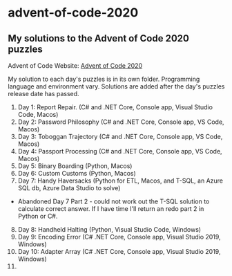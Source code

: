 # advent-of-code-2020

## My solutions to the Advent of Code 2020 puzzles

Advent of Code Website:  [Advent of Code 2020](https://adventofcode.com)

My solution to each day's puzzles is in its own folder.  Programming language and environment vary.  Solutions are added after the day's puzzles release date has passed.

1. Day 1:  Report Repair. (C# and .NET Core, Console app, Visual Studio Code, Macos)
2. Day 2:  Password Philosophy (C# and .NET Core, Console app, VS Code, Macos)
3. Day 3:  Toboggan Trajectory (C# and .NET Core, Console app, VS Code, Macos)
4. Day 4:  Passport Processing (C# and .NET Core, Console app, VS Code, Macos)
5. Day 5:  Binary Boarding (Python, Macos)
6. Day 6:  Custom Customs (Python, Macos)
7. Day 7:  Handy Haversacks (Python for ETL, Macos, and T-SQL, an Azure SQL db, Azure Data Studio to solve)
* Abandoned Day 7 Part 2 - could not work out the T-SQL solution to calculate correct answer.  If I have time I'll return an redo part 2 in Python or C#.
8. Day 8:  Handheld Halting (Python, Visual Studio Code, Windows)
9. Day 9:  Encoding Error (C# .NET Core, Console app, Visual Studio 2019, Windows)
10. Day 10: Adapter Array (C# .NET Core, Console app, Visual Studio 2019, Windows)
11.
